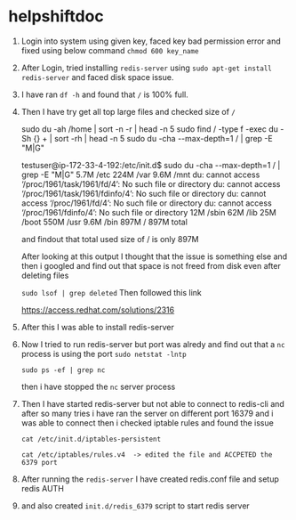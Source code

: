 # helpshiftdoc

1. Login into system using given key, faced key bad permission error and fixed using below command
   `chmod 600 key_name`

2. After Login, tried installing `redis-server` using `sudo apt-get install redis-server` and faced disk space issue.

3. I have ran `df -h` and found that `/` is 100% full.

4. Then I have try get all top large files and checked size of `/`

    sudo du -ah /home | sort -n -r | head -n 5
    sudo find / -type f -exec du -Sh {} + | sort -rh | head -n 5
    sudo du -cha --max-depth=1 / | grep -E "M|G"


    testuser@ip-172-33-4-192:/etc/init.d$ sudo du -cha --max-depth=1 / | grep -E "M|G"
    5.7M	/etc
    224M	/var
    9.6M	/mnt
    du: cannot access ‘/proc/1961/task/1961/fd/4’: No such file or directory
    du: cannot access ‘/proc/1961/task/1961/fdinfo/4’: No such file or directory
    du: cannot access ‘/proc/1961/fd/4’: No such file or directory
    du: cannot access ‘/proc/1961/fdinfo/4’: No such file or directory
    12M	/sbin
    62M	/lib
    25M	/boot
    550M	/usr
    9.6M	/bin
    897M	/
    897M	total

    and findout that total used size of / is only 897M

    After looking at this output I thought that the issue is something else and then i googled and find out that space is not freed from disk even after deleting files

    `sudo lsof | grep deleted`
    Then followed this link

    https://access.redhat.com/solutions/2316

5. After this I was able to install redis-server

6. Now I tried to run redis-server but port was alredy and find out that a `nc` process is using the port
    `sudo netstat -lntp`
    
    `sudo ps -ef | grep nc`

    then i have stopped the `nc` server process

6. Then I have started redis-server but not able to connect to redis-cli and after so many tries i have ran the server on different port 16379 and i was able to connect
    then i checked iptable rules and found the issue

    `cat /etc/init.d/iptables-persistent`
    
    `cat /etc/iptables/rules.v4  -> edited the file and ACCPETED the 6379 port`

7. After running the `redis-server` I have created redis.conf file and setup redis AUTH

8. and also created `init.d/redis_6379` script to start redis server
